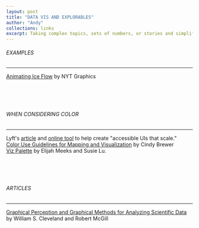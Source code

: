 ```yaml
---
layout: post
title: "DATA VIS AND EXPLORABLES"
author: "Andy"
collections: links
excerpt: Taking complex topics, sets of numbers, or stories and simplifying them in an understandable and engaging way for others to read. This is where I store everything that has helped me with that.
---
```




###### EXAMPLES
---
[Animating Ice Flow](http://dwtkns.com/posts/flowing-ice.html) by NYT Graphics 

<br>
<br>
<br>


###### WHEN CONSIDERING COLOR
---
Lyft's [article](https://design.lyft.com/re-approaching-color-9e604ba22c88) and [online tool](https://www.colorbox.io/) to help create "accessible UIs that scale."
<br>
[Color Use Guidelines for Mapping and Visualization](https://web.natur.cuni.cz/~langhamr/lectures/vtfg1/mapinfo_2/barvy/colors.html) by Cindy Brewer
<br>
[Viz Palette](https://projects.susielu.com/viz-palette?colors=%5b%2522#a50026%22,%22#d73027%22,%22#db0000%22,%22#fee08b%22,%22#d9ef8b%22,%22#66bd63%22,%22#006837%22]&backgroundColor=%22white%22&fontColor=%22black%22) by Elijah Meeks and Susie Lu.

<br>
<br>
<br>

###### ARTICLES
---
[Graphical Perception and Graphical Methods for Analyzing Scientific Data](https://web.cs.dal.ca/~sbrooks/csci4166-6406/seminars/readings/Cleveland_GraphicalPerception_Science85.pdf) by William S. Cleveland and Robert McGill
